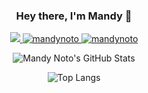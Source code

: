 <h3 align="center">Hey there, I'm Mandy 👋</h3>

<!--
**mandynoto/mandynoto** is a ✨ _special_ ✨ repository because its `README.md` (this file) appears on your GitHub profile.

Here are some ideas to get you started:

- 🔭 I’m currently working on ...
- 🌱 I’m currently learning ...
- 👯 I’m looking to collaborate on ...
- 🤔 I’m looking for help with ...
- 💬 Ask me about ...
- 📫 How to reach me: ...
- 😄 Pronouns: ...
- ⚡ Fun fact: ...
-->

<p align="center">
<a href="mailto:mandynoto@icloud.com">
    <img src="https://img.shields.io/badge/mandynoto%40icloud.com-3693F3?style=flat-square&logo=iCloud&logoColor=white" />
</a>
<a href="https://www.leetcode.com/mandynoto" target="blank">
  <img src="https://img.shields.io/badge/mandynoto-FFA116?style=flat-square&logo=LeetCode&logoColor=black" alt="mandynoto" />
</a>
<a href="https://twitter.com/MandyNoto">
  <img src="https://img.shields.io/badge/%40MandyNoto-1DA1F2?style=flat-square&logo=twitter&logoColor=white" alt="mandynoto" />
</a>
</p>

<p align="center">
  <img src="https://github-readme-stats.vercel.app/api?username=mandynoto&rank_icon=github&custom_title=Stats&text_bold=false&show=reviews&hide=stars,issues" alt="Mandy Noto's GitHub Stats">
</p>

<p align="center">
  <img src="https://github-readme-stats.vercel.app/api/top-langs/?username=anuraghazra&hide_progress=true&custom_title=Languages&card_width=300&langs_count=20&hide=d" alt="Top Langs">
</p>
